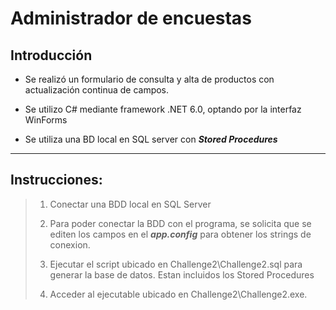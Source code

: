 # Administrador de encuestas

## Introducción

- Se realizó un formulario de consulta y alta de productos con actualización continua de campos.

- Se utilizo C# mediante framework .NET 6.0, optando por la interfaz WinForms

- Se utiliza una BD local en SQL server con **_Stored Procedures_**

---

## Instrucciones:

> 1. Conectar una BDD local en SQL Server
>
> 2. Para poder conectar la BDD con el programa, se solicita que se editen los campos en el **_app.config_** para obtener los strings de conexion.
>
> 3. Ejecutar el script ubicado en Challenge2\Challenge2.sql para generar la base de datos. Estan incluidos los Stored Procedures
>
> 4. Acceder al ejecutable ubicado en Challenge2\Challenge2.exe.
